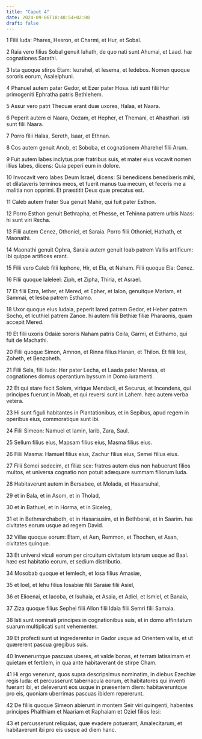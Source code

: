 ```yaml
---
title: "Caput 4"
date: 2024-09-06T18:40:54+02:00
draft: false
---
```




1 Filii Iuda: Phares, Hesron, et Charmi, et Hur, et Sobal.

2 Raia vero filius Sobal genuit Iahath, de quo nati sunt Ahumai, et Laad. hæ cognationes Sarathi.

3 Ista quoque stirps Etam: Iezrahel, et Iesema, et Iedebos. Nomen quoque sororis eorum, Asalelphuni.

4 Phanuel autem pater Gedor, et Ezer pater Hosa. isti sunt filii Hur primogeniti Ephratha patris Bethlehem.

5 Assur vero patri Thecuæ erant duæ uxores, Halaa, et Naara.

6 Peperit autem ei Naara, Oozam, et Hepher, et Themani, et Ahasthari. isti sunt filii Naara.

7 Porro filii Halaa, Sereth, Isaar, et Ethnan.

8 Cos autem genuit Anob, et Soboba, et cognationem Aharehel filii Arum.

9 Fuit autem Iabes inclytus præ fratribus suis, et mater eius vocavit nomen illius Iabes, dicens: Quia peperi eum in dolore.

10 Invocavit vero Iabes Deum Israel, dicens: Si benedicens benedixeris mihi, et dilataveris terminos meos, et fuerit manus tua mecum, et feceris me a malitia non opprimi. Et præstitit Deus quæ precatus est.

11 Caleb autem frater Sua genuit Mahir, qui fuit pater Esthon.

12 Porro Esthon genuit Bethrapha, et Phesse, et Tehinna patrem urbis Naas: hi sunt viri Recha.

13 Filii autem Cenez, Othoniel, et Saraia. Porro filii Othoniel, Hathath, et Maonathi.

14 Maonathi genuit Ophra, Saraia autem genuit Ioab patrem Vallis artificum: ibi quippe artifices erant.

15 Filii vero Caleb filii Iephone, Hir, et Ela, et Naham. Filii quoque Ela: Cenez.

16 Filii quoque Ialeleel: Ziph, et Zipha, Thiria, et Asrael.

17 Et filii Ezra, Iether, et Mered, et Epher, et Ialon, genuitque Mariam, et Sammai, et Iesba patrem Esthamo.

18 Uxor quoque eius Iudaia, peperit Iared patrem Gedor, et Heber patrem Socho, et Icuthiel patrem Zanoe. hi autem filii Bethiæ filiæ Pharaonis, quam accepit Mered.

19 Et filii uxoris Odaiæ sororis Naham patris Ceila, Garmi, et Esthamo, qui fuit de Machathi.

20 Filii quoque Simon, Amnon, et Rinna filius Hanan, et Thilon. Et filii Iesi, Zoheth, et Benzoheth.

21 Filii Sela, filii Iuda: Her pater Lecha, et Laada pater Maresa, et cognationes domus operantium byssum in Domo iuramenti.

22 Et qui stare fecit Solem, virique Mendacii, et Securus, et Incendens, qui principes fuerunt in Moab, et qui reversi sunt in Lahem. hæc autem verba vetera.

23 Hi sunt figuli habitantes in Plantationibus, et in Sepibus, apud regem in operibus eius, commoratique sunt ibi.

24 Filii Simeon: Namuel et Iamin, Iarib, Zara, Saul.

25 Sellum filius eius, Mapsam filius eius, Masma filius eius.

26 Filii Masma: Hamuel filius eius, Zachur filius eius, Semei filius eius.

27 Filii Semei sedecim, et filiæ sex: fratres autem eius non habuerunt filios multos, et universa cognatio non potuit adæquare summam filiorum Iuda.

28 Habitaverunt autem in Bersabee, et Molada, et Hasarsuhal,

29 et in Bala, et in Asom, et in Tholad,

30 et in Bathuel, et in Horma, et in Siceleg,

31 et in Bethmarchaboth, et in Hasarsusim, et in Bethberai, et in Saarim. hæ civitates eorum usque ad regem David.

32 Villæ quoque eorum: Etam, et Aen, Remmon, et Thochen, et Asan, civitates quinque.

33 Et universi viculi eorum per circuitum civitatum istarum usque ad Baal. hæc est habitatio eorum, et sedium distributio.

34 Mosobab quoque et Iemlech, et Iosa filius Amasiæ,

35 et Ioel, et Iehu filius Iosabiæ filii Saraiæ filii Asiel,

36 et Elioenai, et Iacoba, et Isuhaia, et Asaia, et Adiel, et Ismiel, et Banaia,

37 Ziza quoque filius Sephei filii Allon filii Idaia filii Semri filii Samaia.

38 Isti sunt nominati principes in cognationibus suis, et in domo affinitatum suarum multiplicati sunt vehementer.

39 Et profecti sunt ut ingrederentur in Gador usque ad Orientem vallis, et ut quærerent pascua gregibus suis.

40 Inveneruntque pascuas uberes, et valde bonas, et terram latissimam et quietam et fertilem, in qua ante habitaverant de stirpe Cham.

41 Hi ergo venerunt, quos supra descripsimus nominatim, in diebus Ezechiæ regis Iuda: et percusserunt tabernacula eorum, et habitatores qui inventi fuerant ibi, et deleverunt eos usque in præsentem diem: habitaveruntque pro eis, quoniam uberrimas pascuas ibidem repererunt.

42 De filiis quoque Simeon abierunt in montem Seir viri quingenti, habentes principes Phalthiam et Naariam et Raphaiam et Oziel filios Iesi:

43 et percusserunt reliquias, quæ evadere potuerant, Amalecitarum, et habitaverunt ibi pro eis usque ad diem hanc.

